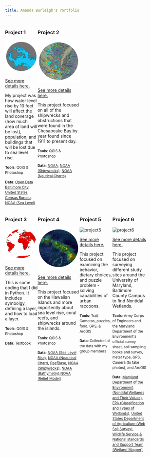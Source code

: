 ```yaml
---
title: Amanda Burleigh's Portfolio
---
```

<!--This is the first row of projects -->
<div style="display:table-row; width:100%; table-layout: fixed">
<div style="display: table-cell; width:400px; margin-right:5px" markdown="1">
  
### Project 1

![project1](https://github.com/amanda49/amanda49.github.io/blob/master/Project1.jpg?raw=true)

[See more details here.](https://amanda49.github.io/Project1_bamap/Project_1.html)

My project was how water level rise by 10 feet
will affect the land coverage (how much
area of land will be lost), population, and
buildings that will be lost due to sea level rise.

<small>__Tools__: QGIS & Photoshop</small>

<small>__Data__: 
[Open Data Baltimore City](), [United States Census Bureau](https://www.census.gov/geo/maps-data/data/tiger-data.html), [NOAA (Sea Level)](https://coast.noaa.gov/slrdata/)</small>

</div>

<div style="display: table-cell; width:400px" markdown="1">





### Project 2

![project2](https://github.com/amanda49/amanda49.github.io/blob/master/Project2.jpg?raw=true)

[See more details here.](https://amanda49.github.io/Project2_bamap/Project_2.html)


This project focused on all of the shipwrecks and obstructions that were found in the Chesapeake Bay by year found since 1911 to present day. 

<small>__Tools__: QGIS & Photoshop</small>

<small>__Data__:
[NOAA](https://www.census.gov/cgi-bin/geo/shapefiles/index.php), [NOAA (Shipwrecks)](https://nauticalcharts.noaa.gov/data/wrecks-and-obstructions.html), [NOAA (Nautical Charts)](http://www.charts.noaa.gov/InteractiveCatalog/nrnc.shtml)</small>

</div>
</div>
<!--This is the second row of projects -->
<div style="display:table-row; width:100%; table-layout: fixed">
<div style="display: table-cell; width:400px; margin-right:3px" markdown="1">





### Project 3 

![project3](https://github.com/amanda49/amanda49.github.io/blob/master/Project3.jpg?raw=true)

[See more details here.](https://amanda49.github.io/Project3_bamap/Project_3.html)

This is some coding that I did in Python. It includes symbolgy, defining a layer, and how to 
load a layer. 

<small>__Tools__: QGIS & Photoshop</small>

<small>__Data__: 
[Textbook]()</small>

</div>

<div style="display: table-cell; width:400px" markdown="1">





### Project 4

![project4](https://github.com/amanda49/amanda49.github.io/blob/master/Project4.jpg?raw=true)

[See more details here.](https://amanda49.github.io/Project4_bamap/Project_4.html)

This project focused on the Hawaiian Islands and more importently about sea level rise, coral reefs, and shipwrecks around the islands. 

<small>__Tools__: QGIS & Photoshop</small>

<small>__Data__: 
[NOAA (Sea Level Rise)](https://coast.noaa.gov/slrdata/), [NOAA (Noautical Chart)](www.charts.noaa.gov/InteractiveCatalog/nrnc.shtml), [ReefBase](http://www.reefbase.org/gis_maps/datasets.aspx), [NOAA (Shipwrecks)](https://nauticalcharts.noaa.gov/data/wrecks-and-obstructions.html), [NOAA (Bathymetry)](https://maps.ngdc.noaa.gov/viewers/bathymetry/),[NOAA (Relief Model)](https://ngdc.noaa.gov/mgg/global/global.html)</small>

</div>

<div style="display: table-cell; width:400px" markdown="1">





### Project 5

![project5](https://github.com/amanda49/amanda49.github.io/blob/master/Project5.jpg?raw=true)

[See more details here.](https://github.com/amanda49/amanda49.github.io/blob/master/Project5_bamap/Project_5.html)

This project focused on examining the behavior, dietary choices, and puzzle problem - solving capabilities of urban raccoons. 

<small>__Tools__: Trail Cameras, puzzles, food, GPS, & ArcGIS</small>

<small>__Data__: Collected all the data with my group members</small>

</div>

<div style="display: table-cell; width:400px" markdown="1">





### Project 6

![project6](https://github.com/amanda49/amanda49.github.io/blob/master/Project6.jpg?raw=true)

[See more details here.](https://github.com/amanda49/amanda49.github.io/blob/master/Project6_bamap/Project_6.html)

This project focused on surveying different study sites around the University of Maryland, Baltimore County Campus to find Nontidal Wetlands.

<small>__Tools__: Army Corps of Engineers and the Maryland Department of the Environment's official survey sheet, soil sampling books and survey, meter type, GPS, Camera (to take photos), and ArcGIS</small>

<small>__Data__:
[Maryland Department of the Environment (Nontidal Wetlands and Their Values)](https://mde.state.md.us/programs/Water/WetlandsandWaterways/DocumentsandInformation/Documents/www.mde.state.md.us/assets/document/WetlandsWaterways/values.pdf), [EPA (Classification and Types of Wetlands)](https://www.epa.gov/wetlands/classification-and-types-wetlands#marshes), [United States Department of Agriculture (Web Soil Survey)](http://websoilsurvey.nrcs.usda.gov/app/WebSoilSurvey.aspx), [Wildlife Service & National standards and Support Team (Wetland Mapper)](https://www.fws.gov/wetlands/data/mapper.html)</small>

</div>

<div style="display: table-cell; width:400px" markdown="1">
